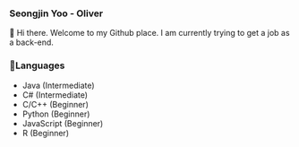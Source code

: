 ### Seongjin Yoo - Oliver
👋 Hi there. Welcome to my Github place. I am currently trying to get a job as a back-end.

### 🌱Languages
- Java (Intermediate)
- C# (Intermediate)
- C/C++ (Beginner)
- Python (Beginner)
- JavaScript (Beginner)
- R (Beginner)

<!--
**SeongjinOliver/SeongjinOliver** is a ✨ _special_ ✨ repository because its `README.md` (this file) appears on your GitHub profile.

Here are some ideas to get you started:

- 🔭 I’m currently working on ...
- 🌱 I’m currently learning ...
- 👯 I’m looking to collaborate on ...
- 🤔 I’m looking for help with ...
- 💬 Ask me about ...
- 📫 How to reach me: ...
- 😄 Pronouns: ...
- ⚡ Fun fact: ...
-->
